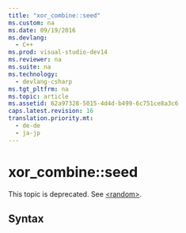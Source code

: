 ```yaml
---
title: "xor_combine::seed"
ms.custom: na
ms.date: 09/19/2016
ms.devlang: 
  - C++
ms.prod: visual-studio-dev14
ms.reviewer: na
ms.suite: na
ms.technology: 
  - devlang-csharp
ms.tgt_pltfrm: na
ms.topic: article
ms.assetid: 62a97328-5015-4d4d-b499-6c751ce8a3c6
caps.latest.revision: 16
translation.priority.mt: 
  - de-de
  - ja-jp
---
```

# xor_combine::seed
This topic is deprecated. See [<random\>](../vs140/-random-.md).  
  
## Syntax